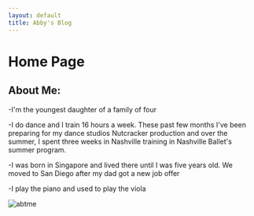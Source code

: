 ```yaml
---
layout: default
title: Abby's Blog
---
```

# Home Page
## About Me:
-I'm the youngest daughter of a family of four

-I do dance and I train 16 hours a week. These past few months I've been preparing for my dance studios Nutcracker production and over the summer, I spent three weeks in Nashville training in Nashville Ballet's summer program. 

-I was born in Singapore and lived there until I was five years old. We moved to San Diego after my dad got a new job offer 

-I play the piano and used to play the viola

![abtme]({{site.baseurl}}/images/AboutMeImageforGithub(1).jpg)




